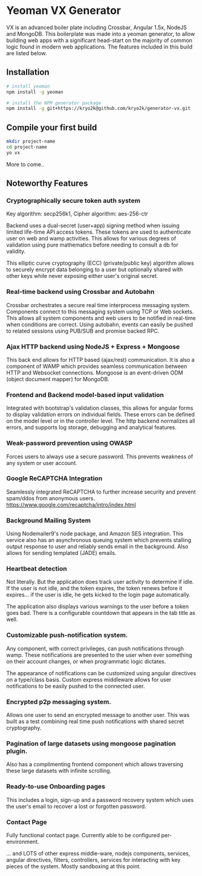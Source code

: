 # Yeoman VX Generator

VX is an advanced boiler plate including Crossbar, Angular 1.5x, NodeJS and MongoDB. This boilerplate was made into a yeoman generator, to allow building web apps with a significant head-start on the majority of common logic found in modern web applications. The features included in this build are listed below.

## Installation

```bash
# install yeoman
npm install -g yeoman

# install the NPM generator package
npm install -g git+https://kryo2k@github.com/kryo2k/generator-vx.git
```

## Compile your first build

```bash
mkdir project-name
cd project-name
yo vx
```

More to come..

## Noteworthy Features

### Cryptographically secure token auth system

Key algorithm: secp256k1, Cipher algorithm: aes-256-ctr

Backend uses a dual-secret (user+app) signing method when issuing limited life-time API access tokens. These tokens are used to authenticate user on web and wamp activities. This allows for various degrees of validation using pure mathematics before needing to consult a db for validity.

This elliptic curve cryptography (ECC) (private/public key) algorithm allows to securely encrypt data belonging to a user but optionally shared with other keys while never exposing either user's original secret.

### Real-time backend using Crossbar and Autobahn

Crossbar orchestrates a secure real time interprocess messaging system. Components connect to this messaging system using TCP or Web sockets. This allows all system components and web users to be notified in real-time when conditions are correct. Using autobahn, events can easily be pushed to related sessions using PUB/SUB and promise backed RPC.

### Ajax HTTP backend using NodeJS + Express + Mongoose

This back end allows for HTTP based (ajax/rest) communication. It is also a component of WAMP which provides seamless communication between HTTP and Websocket connections. Mongoose is an event-driven ODM (object document mapper) for MongoDB.

### Frontend and Backend model-based input validation

Integrated with bootstrap's validation classes, this allows for angular forms to display validation errors on individual fields. These errors can be defined on the model level or in the controller level. The http backend normalizes all errors, and supports log storage, debugging and analytical features.

### Weak-password prevention using OWASP

Forces users to always use a secure password. This prevents weakness of any system or user account.

### Google ReCAPTCHA Integration

Seamlessly integrated ReCAPTCHA to further increase security and prevent spam/ddos from anonymous users. https://www.google.com/recaptcha/intro/index.html

### Background Mailing System

Using Nodemailer9's node package, and Amazon SES integration. This service also has an asynchronous queuing system which prevents stalling output response to user and reliably sends email in the background. Also allows for sending templated (JADE) emails.

### Heartbeat detection

Not literally. But the application does track user activity to determine if idle. If the user is not idle, and the token expires, the token renews before it expires... if the user is idle, he gets kicked to the login page automatically.

The application also displays various warnings to the user before a token goes bad. There is a configurable countdown that appears in the tab title as well.

### Customizable push-notification system.

Any component, with correct privileges, can push notifications through wamp. These notifications are presented to the user when ever something on their account changes, or when programmatic logic dictates.

The appearance of notifications can be customized using angular directives on a type/class basis. Custom express middleware allows for user notifications to be easily pushed to the connected user.

### Encrypted p2p messaging system.

Allows one user to send an encrypted message to another user. This was built as a test combining real time push notifications with shared secret cryptography.

### Pagination of large datasets using mongoose pagination plugin.

Also has a complimenting frontend component which allows traversing these large datasets with infinite scrolling.

### Ready-to-use Onboarding pages

This includes a login, sign-up and a password recovery system which uses the user's email to recover a lost or forgotten password.

### Contact Page

Fully functional contact page. Currently able to be configured per-environment.

... and LOTS of other express middle-ware, nodejs components, services, angular directives, filters, controllers, services for interacting with key pieces of the system. Mostly sandboxing at this point.
